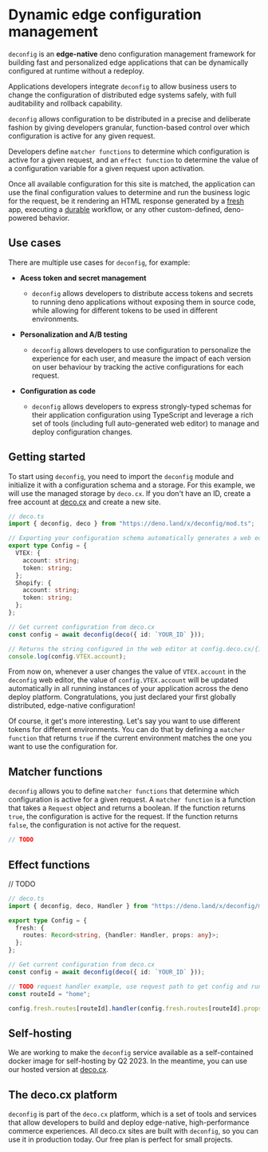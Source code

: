 # Dynamic edge configuration management

`deconfig` is an **edge-native** deno configuration management framework for building fast and personalized edge applications that can be dynamically configured at runtime without a redeploy.

Applications developers integrate `deconfig` to allow business users to change the configuration of distributed edge systems safely, with full auditability and rollback capability.

`deconfig` allows configuration to be distributed in a precise and deliberate fashion by giving developers granular, function-based control over which configuration is active for any given request.

Developers define `matcher functions` to determine which configuration is active for a given request, and an `effect function` to determine the value of a configuration variable for a given request upon activation.

Once all available configuration for this site is matched, the application can use the final configuration values to determine and run the business logic for the request, be it rendering an HTML response generated by a [fresh](https://fresh.deno.dev) app, executing a [durable](https://github.com/deco-cx/durable) workflow, or any other custom-defined, deno-powered behavior.

## Use cases

There are multiple use cases for `deconfig`, for example:

- **Acess token and secret management**

  - `deconfig` allows developers to distribute access tokens and secrets to running deno applications without exposing them in source code, while allowing for different tokens to be used in different environments.

- **Personalization and A/B testing**

  - `deconfig` allows developers to use configuration to personalize the experience for each user, and measure the impact of each version on user behaviour by tracking the active configurations for each request.

- **Configuration as code**

  - `deconfig` allows developers to express strongly-typed schemas for their application configuration using TypeScript and leverage a rich set of tools (including full auto-generated web editor) to manage and deploy configuration changes.

## Getting started

To start using `deconfig`, you need to import the `deconfig` module and initialize it with a configuration schema and a storage. For this example, we will use the managed storage by `deco.cx`. If you don't have an ID, create a free account at [deco.cx](https://deco.cx) and create a new site.

```typescript
// deco.ts
import { deconfig, deco } from "https://deno.land/x/deconfig/mod.ts";

// Exporting your configuration schema automatically generates a web editor at config.deco.cx/{id}
export type Config = {
  VTEX: {
    account: string;
    token: string;
  };
  Shopify: {
    account: string;
    token: string;
  };
};

// Get current configuration from deco.cx
const config = await deconfig(deco({ id: `YOUR_ID` }));

// Returns the string configured in the web editor at config.deco.cx/{id}
console.log(config.VTEX.account); 
```

From now on, whenever a user changes the value of `VTEX.account` in the `deconfig` web editor, the value of `config.VTEX.account` will be updated automatically in all running instances of your application across the deno deploy platform. Congratulations, you just declared your first globally distributed, edge-native configuration!

Of course, it get's more interesting. Let's say you want to use different tokens for different environments. You can do that by defining a `matcher function` that returns `true` if the current environment matches the one you want to use the configuration for.

## Matcher functions

`deconfig` allows you to define `matcher functions` that determine which configuration is active for a given request. A `matcher function` is a function that takes a `Request` object and returns a boolean. If the function returns `true`, the configuration is active for the request. If the function returns `false`, the configuration is not active for the request.

```typescript
// TODO
```

## Effect functions

// TODO

```typescript
// deco.ts
import { deconfig, deco, Handler } from "https://deno.land/x/deconfig/mod.ts";

export type Config = {
  fresh: {
    routes: Record<string, {handler: Handler, props: any}>;
  };
};

// Get current configuration from deco.cx
const config = await deconfig(deco({ id: `YOUR_ID` }));

// TODO request handler example, use request path to get config and run handler
const routeId = "home";

config.fresh.routes[routeId].handler(config.fresh.routes[routeId].props);
```

## Self-hosting

We are working to make the `deconfig` service available as a self-contained docker image for self-hosting by Q2 2023. In the meantime, you can use our hosted version at [deco.cx](https://deco.cx).

## The deco.cx platform

`deconfig` is part of the `deco.cx` platform, which is a set of tools and services that allow developers to build and deploy edge-native, high-performance commerce experiences. All deco.cx sites are built with `deconfig`, so you can use it in production today. Our free plan is perfect for small projects.
